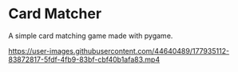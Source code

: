 # Card Matcher
A simple card matching game made with pygame.

https://user-images.githubusercontent.com/44640489/177935112-83872817-5fdf-4fb9-83bf-cbf40b1afa83.mp4

